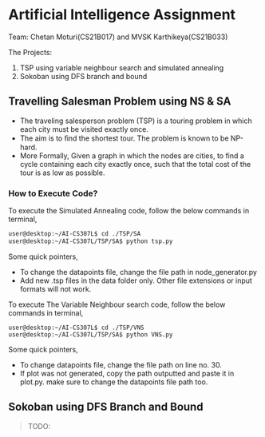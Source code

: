 # Artificial Intelligence Assignment

Team: Chetan Moturi(CS21B017) and MVSK Karthikeya(CS21B033)

The Projects:

1. TSP using variable neighbour search and simulated annealing
2. Sokoban using DFS branch and bound   

## Travelling Salesman Problem using NS & SA

- The traveling salesperson problem (TSP) is a touring problem in which each city must be visited exactly once. 
- The aim is to ﬁnd the shortest tour. The problem is known to be NP-hard.
- More Formally, Given a graph in which the nodes are cities, to find a cycle containing each city exactly once, such that the total cost of the tour is as low as possible.

### How to Execute Code?

To execute the Simulated Annealing code, follow the below commands in terminal,

```sh
user@desktop:~/AI-CS307L$ cd ./TSP/SA
user@desktop:~/AI-CS307L/TSP/SA$ python tsp.py
```

Some quick pointers,
- To change the datapoints file, change the file path in node_generator.py
- Add new .tsp files in the data folder only. Other file extensions or input formats will not work.

To execute The Variable Neighbour search code, follow the below commands in terminal,

```shell
user@desktop:~/AI-CS307L$ cd ./TSP/VNS
user@desktop:~/AI-CS307L/TSP/SA$ python VNS.py
```
Some quick pointers,
- To change datapoints file, change the file path on line no. 30.
- If plot was not generated, copy the path outputted and paste it in plot.py. make sure to change the datapoints file path too. 

## Sokoban using DFS Branch and Bound

> TODO:
